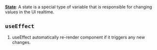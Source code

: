 <ins>**State**</ins>: A state is a special type of variable that is responsible for changing values in the UI realtime.

## **`useEffect`**

1. useEffect automatically re-render component if it triggers any new changes.
